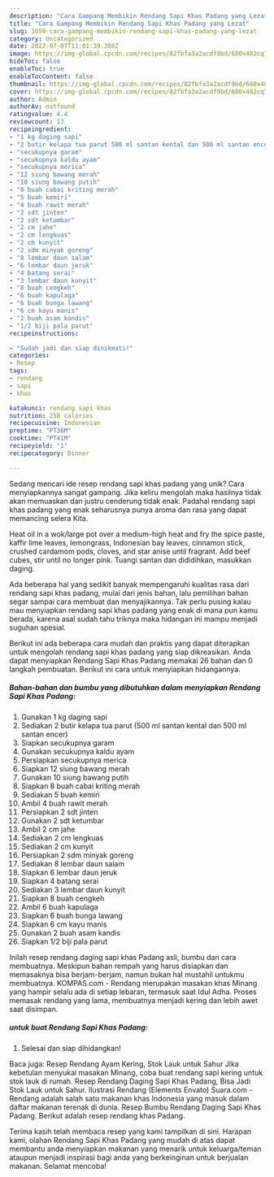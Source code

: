 ```yaml
---
description: "Cara Gampang Membikin Rendang Sapi Khas Padang yang Lezat"
title: "Cara Gampang Membikin Rendang Sapi Khas Padang yang Lezat"
slug: 1650-cara-gampang-membikin-rendang-sapi-khas-padang-yang-lezat
category: Uncategorized
date: 2022-07-07T11:01:39.308Z
image: https://img-global.cpcdn.com/recipes/82fbfa3a2acdf9bd/680x482cq70/rendang-sapi-khas-padang-foto-resep-utama.jpg
hideToc: false
enableToc: true
enableTocContent: false
thumbnail: https://img-global.cpcdn.com/recipes/82fbfa3a2acdf9bd/680x482cq70/rendang-sapi-khas-padang-foto-resep-utama.jpg
cover: https://img-global.cpcdn.com/recipes/82fbfa3a2acdf9bd/680x482cq70/rendang-sapi-khas-padang-foto-resep-utama.jpg
author: Admin
authorAv: notfound
ratingvalue: 4.4
reviewcount: 13
recipeingredient:
- "1 kg daging sapi"
- "2 butir kelapa tua parut 500 ml santan kental dan 500 ml santan encer"
- "secukupnya garam"
- "secukupnya kaldu ayam"
- "secukupnya merica"
- "12 siung bawang merah"
- "10 siung bawang putih"
- "8 buah cabai kriting merah"
- "5 buah kemiri"
- "4 buah rawit merah"
- "2 sdt jinten"
- "2 sdt ketumbar"
- "2 cm jahe"
- "2 cm lengkuas"
- "2 cm kunyit"
- "2 sdm minyak goreng"
- "8 lembar daun salam"
- "6 lembar daun jeruk"
- "4 batang serai"
- "3 lembar daun kunyit"
- "8 buah cengkeh"
- "6 buah kapulaga"
- "6 buah bunga lawang"
- "6 cm kayu manis"
- "2 buah asam kandis"
- "1/2 biji pala parut"
recipeinstructions:

- "Sudah jadi dan siap dinikmati!"
categories:
- Resep
tags:
- rendang
- sapi
- khas

katakunci: rendang sapi khas 
nutrition: 258 calories
recipecuisine: Indonesian
preptime: "PT36M"
cooktime: "PT41M"
recipeyield: "1"
recipecategory: Dinner

---
```





Sedang mencari ide resep rendang sapi khas padang yang unik? Cara menyiapkannya sangat gampang. Jika keliru mengolah maka hasilnya tidak akan memuaskan dan justru cenderung tidak enak. Padahal rendang sapi khas padang yang enak seharusnya punya aroma dan rasa yang dapat memancing selera Kita.





Heat oil in a wok/large pot over a medium-high heat and fry the spice paste, kaffir lime leaves, lemongrass, Indonesian bay leaves, cinnamon stick, crushed cardamom pods, cloves, and star anise until fragrant. Add beef cubes, stir until no longer pink. Tuangi santan dan dididihkan, masukkan daging.

Ada beberapa hal yang sedikit banyak mempengaruhi kualitas rasa dari rendang sapi khas padang, mulai dari jenis bahan, lalu pemilihan bahan segar sampai cara membuat dan menyajikannya. Tak perlu pusing kalau mau menyiapkan rendang sapi khas padang yang enak di mana pun kamu berada, karena asal sudah tahu triknya maka hidangan ini mampu menjadi suguhan spesial.






Berikut ini ada beberapa cara mudah dan praktis yang dapat diterapkan untuk mengolah rendang sapi khas padang yang siap dikreasikan. Anda dapat menyiapkan Rendang Sapi Khas Padang memakai 26 bahan dan 0 langkah pembuatan. Berikut ini cara untuk menyiapkan hidangannya.

<!--inarticleads1-->

##### Bahan-bahan dan bumbu yang dibutuhkan dalam menyiapkan Rendang Sapi Khas Padang:

1. Gunakan 1 kg daging sapi
1. Sediakan 2 butir kelapa tua parut (500 ml santan kental dan 500 ml santan encer)
1. Siapkan secukupnya garam
1. Gunakan secukupnya kaldu ayam
1. Persiapkan secukupnya merica
1. Siapkan 12 siung bawang merah
1. Gunakan 10 siung bawang putih
1. Siapkan 8 buah cabai kriting merah
1. Sediakan 5 buah kemiri
1. Ambil 4 buah rawit merah
1. Persiapkan 2 sdt jinten
1. Gunakan 2 sdt ketumbar
1. Ambil 2 cm jahe
1. Sediakan 2 cm lengkuas
1. Sediakan 2 cm kunyit
1. Persiapkan 2 sdm minyak goreng
1. Sediakan 8 lembar daun salam
1. Siapkan 6 lembar daun jeruk
1. Siapkan 4 batang serai
1. Sediakan 3 lembar daun kunyit
1. Siapkan 8 buah cengkeh
1. Ambil 6 buah kapulaga
1. Siapkan 6 buah bunga lawang
1. Siapkan 6 cm kayu manis
1. Gunakan 2 buah asam kandis
1. Siapkan 1/2 biji pala parut


Inilah resep rendang daging sapi khas Padang asli, bumbu dan cara membuatnya. Meskipun bahan rempah yang harus disiapkan dan memasaknya bisa berjam-berjam, namun bukan hal mustahil untukmu membuatnya. KOMPAS.com - Rendang merupakan masakan khas Minang yang hampir selalu ada di setiap lebaran, termasuk saat Idul Adha. Proses memasak rendang yang lama, membuatnya menjadi kering dan lebih awet saat disimpan. 

<!--inarticleads2-->

#####  untuk buat Rendang Sapi Khas Padang:


1. Selesai dan siap dihidangkan!

Baca juga: Resep Rendang Ayam Kering, Stok Lauk untuk Sahur Jika kebetulan menyukai masakan Minang, coba buat rendang sapi kering untuk stok lauk di rumah. Resep Rendang Daging Sapi Khas Padang, Bisa Jadi Stok Lauk untuk Sahur. Ilustrasi Rendang (Elements Envato) Suara.com - Rendang adalah salah satu makanan khas Indonesia yang masuk dalam daftar makanan terenak di dunia. Resep Bumbu Rendang Daging Sapi Khas Padang. Berikut adalah resep rendang khas Padang. 

Terima kasih telah membaca resep yang kami tampilkan di sini. Harapan kami, olahan Rendang Sapi Khas Padang yang mudah di atas dapat membantu anda menyiapkan makanan yang menarik untuk keluarga/teman ataupun menjadi inspirasi bagi anda yang berkeinginan untuk berjualan makanan. Selamat mencoba!
